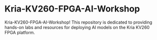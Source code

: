 # Kria-KV260-FPGA-AI-Workshop
Kria-KV260-FPGA-AI-Workshop! This repository is dedicated to providing hands-on labs and resources for deploying AI models on the Kria KV260 FPGA platform.
